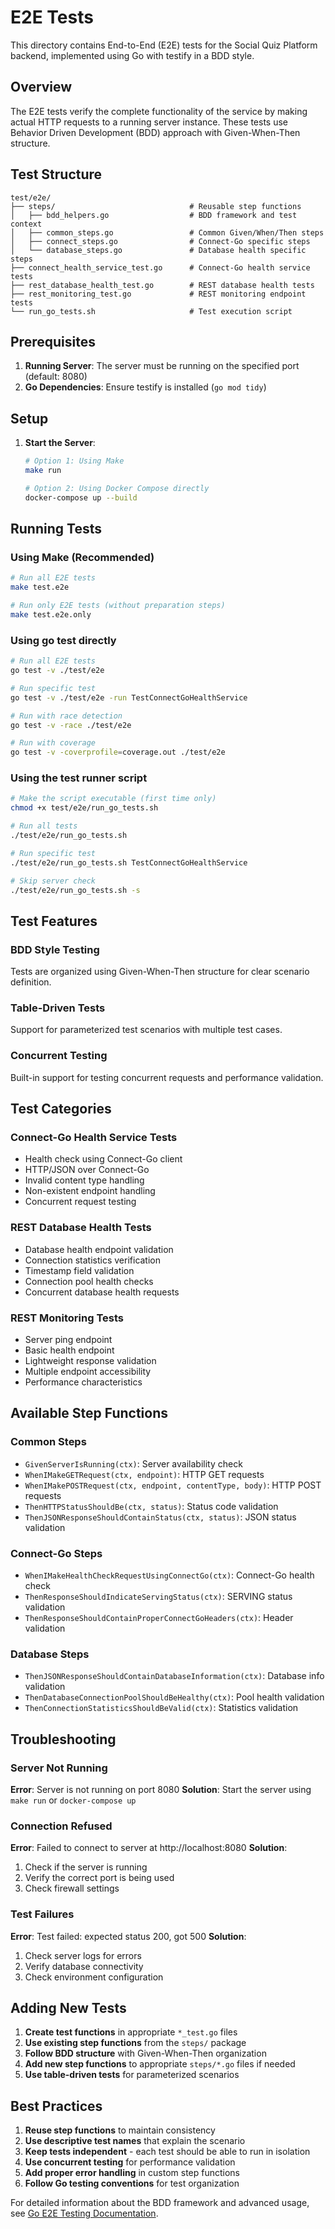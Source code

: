 # E2E Tests

This directory contains End-to-End (E2E) tests for the Social Quiz Platform backend, implemented using Go with testify in a BDD style.

## Overview

The E2E tests verify the complete functionality of the service by making actual HTTP requests to a running server instance. These tests use Behavior Driven Development (BDD) approach with Given-When-Then structure.

## Test Structure

```
test/e2e/
├── steps/                              # Reusable step functions
│   ├── bdd_helpers.go                  # BDD framework and test context
│   ├── common_steps.go                 # Common Given/When/Then steps
│   ├── connect_steps.go                # Connect-Go specific steps
│   └── database_steps.go               # Database health specific steps
├── connect_health_service_test.go      # Connect-Go health service tests
├── rest_database_health_test.go        # REST database health tests
├── rest_monitoring_test.go             # REST monitoring endpoint tests
└── run_go_tests.sh                     # Test execution script
```

## Prerequisites

1. **Running Server**: The server must be running on the specified port (default: 8080)
2. **Go Dependencies**: Ensure testify is installed (`go mod tidy`)

## Setup

1. **Start the Server**:
   ```bash
   # Option 1: Using Make
   make run

   # Option 2: Using Docker Compose directly
   docker-compose up --build
   ```

## Running Tests

### Using Make (Recommended)

```bash
# Run all E2E tests
make test.e2e

# Run only E2E tests (without preparation steps)
make test.e2e.only
```

### Using go test directly

```bash
# Run all E2E tests
go test -v ./test/e2e

# Run specific test
go test -v ./test/e2e -run TestConnectGoHealthService

# Run with race detection
go test -v -race ./test/e2e

# Run with coverage
go test -v -coverprofile=coverage.out ./test/e2e
```

### Using the test runner script

```bash
# Make the script executable (first time only)
chmod +x test/e2e/run_go_tests.sh

# Run all tests
./test/e2e/run_go_tests.sh

# Run specific test
./test/e2e/run_go_tests.sh TestConnectGoHealthService

# Skip server check
./test/e2e/run_go_tests.sh -s
```

## Test Features

### BDD Style Testing

Tests are organized using Given-When-Then structure for clear scenario definition.

### Table-Driven Tests

Support for parameterized test scenarios with multiple test cases.

### Concurrent Testing

Built-in support for testing concurrent requests and performance validation.

## Test Categories

### Connect-Go Health Service Tests
- Health check using Connect-Go client
- HTTP/JSON over Connect-Go
- Invalid content type handling
- Non-existent endpoint handling
- Concurrent request testing

### REST Database Health Tests
- Database health endpoint validation
- Connection statistics verification
- Timestamp field validation
- Connection pool health checks
- Concurrent database health requests

### REST Monitoring Tests
- Server ping endpoint
- Basic health endpoint
- Lightweight response validation
- Multiple endpoint accessibility
- Performance characteristics

## Available Step Functions

### Common Steps
- `GivenServerIsRunning(ctx)`: Server availability check
- `WhenIMakeGETRequest(ctx, endpoint)`: HTTP GET requests
- `WhenIMakePOSTRequest(ctx, endpoint, contentType, body)`: HTTP POST requests
- `ThenHTTPStatusShouldBe(ctx, status)`: Status code validation
- `ThenJSONResponseShouldContainStatus(ctx, status)`: JSON status validation

### Connect-Go Steps
- `WhenIMakeHealthCheckRequestUsingConnectGo(ctx)`: Connect-Go health check
- `ThenResponseShouldIndicateServingStatus(ctx)`: SERVING status validation
- `ThenResponseShouldContainProperConnectGoHeaders(ctx)`: Header validation

### Database Steps
- `ThenJSONResponseShouldContainDatabaseInformation(ctx)`: Database info validation
- `ThenDatabaseConnectionPoolShouldBeHealthy(ctx)`: Pool health validation
- `ThenConnectionStatisticsShouldBeValid(ctx)`: Statistics validation

## Troubleshooting

### Server Not Running
**Error**: Server is not running on port 8080
**Solution**: Start the server using `make run` or `docker-compose up`

### Connection Refused
**Error**: Failed to connect to server at http://localhost:8080
**Solution**:
1. Check if the server is running
2. Verify the correct port is being used
3. Check firewall settings

### Test Failures
**Error**: Test failed: expected status 200, got 500
**Solution**:
1. Check server logs for errors
2. Verify database connectivity
3. Check environment configuration

## Adding New Tests

1. **Create test functions** in appropriate `*_test.go` files
2. **Use existing step functions** from the `steps/` package
3. **Follow BDD structure** with Given-When-Then organization
4. **Add new step functions** to appropriate `steps/*.go` files if needed
5. **Use table-driven tests** for parameterized scenarios

## Best Practices

1. **Reuse step functions** to maintain consistency
2. **Use descriptive test names** that explain the scenario
3. **Keep tests independent** - each test should be able to run in isolation
4. **Use concurrent testing** for performance validation
5. **Add proper error handling** in custom step functions
6. **Follow Go testing conventions** for test organization

For detailed information about the BDD framework and advanced usage, see [Go E2E Testing Documentation](../../docs/e2e-testing-go.md).